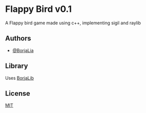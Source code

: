 
# Flappy Bird v0.1

A Flappy bird game made using c++, implementing sigil and raylib


## Authors

- [@BorjaLia](https://www.github.com/BorjaLia)

## Library

Uses [BorjaLib](https://www.github.com/BorjaLia/BorjaLib)

## License

[MIT](https://choosealicense.com/licenses/mit/)

